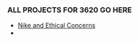### ALL PROJECTS FOR 3620 GO HERE

- <a href="https://github.com/mtwbusiness102/ACCTMIS-3620-Team-Assignment-1"> Nike and Ethical Concerns </a>
-
